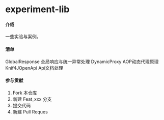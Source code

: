 # experiment-lib

#### 介绍
一些实验与案例。

#### 清单
GlobalResponse 全局响应与统一异常处理
DynamicProxy   AOP动态代理原理
Knif4JOpenApi   Api文档处理




#### 参与贡献

1.  Fork 本仓库
2.  新建 Feat_xxx 分支
3.  提交代码
4.  新建 Pull Reques